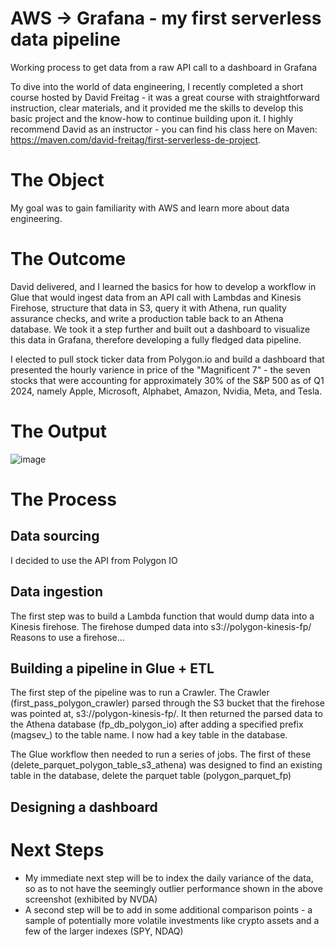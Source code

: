 # AWS -> Grafana - my first serverless data pipeline
Working process to get data from a raw API call to a dashboard in Grafana


To dive into the world of data engineering, I recently completed a short course hosted by David Freitag - it was a great course with straightforward instruction, clear materials, and it provided me the skills to develop this basic project and the know-how to continue building upon it. I highly recommend David as an instructor - you can find his class here on Maven: https://maven.com/david-freitag/first-serverless-de-project.

# The Object
My goal was to gain familiarity with AWS and learn more about data engineering.

# The Outcome
David delivered, and I learned the basics for how to develop a workflow in Glue that would ingest data from an API call with Lambdas and Kinesis Firehose, structure that data in S3, query it with Athena, run quality assurance checks, and write a production table back to an Athena database. We took it a step further and built out a dashboard to visualize this data in Grafana, therefore developing a fully fledged data pipeline.

I elected to pull stock ticker data from Polygon.io and build a dashboard that presented the hourly varience in price of the "Magnificent 7" - the seven stocks that were accounting for approximately 30% of the S&P 500 as of Q1 2024, namely Apple, Microsoft, Alphabet, Amazon, Nvidia, Meta, and Tesla.

# The Output
![image](https://github.com/zachzazueta/aws_grafana_pipeline/assets/64451230/de80608f-605a-4761-8be5-d331fea1f203)

# The Process
## Data sourcing
I decided to use the API from Polygon IO
## Data ingestion
The first step was to build a Lambda function that would dump data into a Kinesis firehose. The firehose dumped data into s3://polygon-kinesis-fp/
Reasons to use a firehose...
## Building a pipeline in Glue + ETL
The first step of the pipeline was to run a Crawler. The Crawler (first_pass_polygon_crawler) parsed through the S3 bucket that the firehose was pointed at, s3://polygon-kinesis-fp/. It then returned the parsed data to the Athena database (fp_db_polygon_io) after adding a specified prefix (magsev_) to the table name. I now had a key table in the database.

The Glue workflow then needed to run a series of jobs. The first of these (delete_parquet_polygon_table_s3_athena) was designed to find an existing table in the database, delete the parquet table (polygon_parquet_fp) 
## Designing a dashboard

# Next Steps
- My immediate next step will be to index the daily variance of the data, so as to not have the seemingly outlier performance shown in the above screenshot (exhibited by NVDA)
- A second step will be to add in some additional comparison points - a sample of potentially more volatile investments like crypto assets and a few of the larger indexes (SPY, NDAQ)
